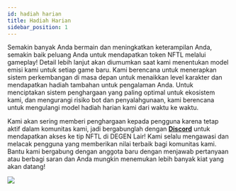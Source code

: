 ```yaml
---
id: hadiah harian
title: Hadiah Harian
sidebar_position: 1
---
```


Semakin banyak Anda bermain dan meningkatkan keterampilan Anda, semakin baik peluang Anda untuk mendapatkan token NFTL melalui gameplay! Detail lebih lanjut akan diumumkan saat kami menentukan model emisi kami untuk setiap game baru. Kami berencana untuk menerapkan sistem perkembangan di masa depan untuk menaikkan level karakter dan mendapatkan hadiah tambahan untuk pengalaman Anda. Untuk menciptakan sistem penghargaan yang paling optimal untuk ekosistem kami, dan mengurangi risiko bot dan penyalahgunaan, kami berencana untuk mengulangi model hadiah harian kami dari waktu ke waktu.

Kami akan sering memberi penghargaan kepada pengguna karena tetap aktif dalam komunitas kami, jadi bergabunglah dengan **[Discord](https://discord.gg/niftyleague)** untuk mendapatkan akses ke tip NFTL di DEGEN Lair! Kami selalu mengawasi dan melacak pengguna yang memberikan nilai terbaik bagi komunitas kami. Bantu kami bergabung dengan anggota baru dengan menjawab pertanyaan atau berbagi saran dan Anda mungkin menemukan lebih banyak kiat yang akan datang!

![](/img/twitch-stream.png)
